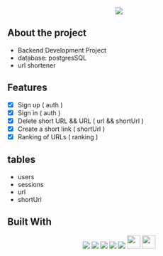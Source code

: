 <div align="center">
	<img src="https://user-images.githubusercontent.com/98347928/173277544-7d2b3cd1-2675-45fd-b2d2-af6b1f072523.png">
</div>

## About the project 
- Backend Development Project
- database: postgresSQL
- url shortener

## Features
- [x] Sign up ( auth )
- [x] Sign in ( auth )
- [x] Delete short URL && URL ( url && shortUrl )
- [x] Create a short link ( shortUrl )
- [x] Ranking of URLs ( ranking )

## tables
- users
- sessions
- url
- shortUrl

## Built With
<div align="center">
	<img src="https://img.shields.io/badge/Node.js-339933?style=for-the-badge&logo=nodedotjs&logoColor=white" >
	<img src="https://img.shields.io/badge/Express.js-000000?style=for-the-badge&logo=express&logoColor=white" >
	<img src="https://img.shields.io/badge/PostgreSQL-316192?style=for-the-badge&logo=postgresql&logoColor=white" >
	<img src="https://img.shields.io/badge/Heroku-430098?style=for-the-badge&logo=heroku&logoColor=white" >
  	<img src="https://img.shields.io/badge/git-%23F05033.svg?style=for-the-badge&logo=git&logoColor=white" >
  	<img src="https://img.shields.io/badge/JWT-323330?style=for-the-badge&logo=json-web-tokens&logoColor=pink" height="30px"/>
	<img src="https://img.shields.io/badge/nanoid-323330?style=for-the-badge&logo=nanoid&logoColor=pink" height="30px"/>
</div>
 
